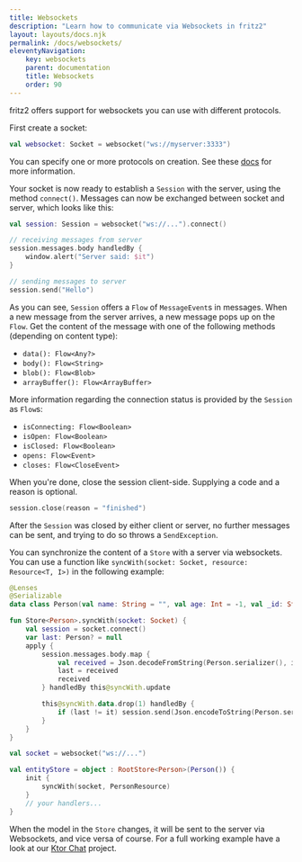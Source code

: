 ```yaml
---
title: Websockets
description: "Learn how to communicate via Websockets in fritz2"
layout: layouts/docs.njk
permalink: /docs/websockets/
eleventyNavigation:
    key: websockets
    parent: documentation
    title: Websockets
    order: 90
---
```


fritz2 offers support for websockets you can use with different protocols. 

First create a socket:
 
```kotlin
val websocket: Socket = websocket("ws://myserver:3333")
```
You can specify one or more protocols on creation. See these 
[docs](https://developer.mozilla.org/en-US/docs/Web/API/WebSocket/WebSocket) for more information.

Your socket is now ready to establish a `Session` with the server, using the method `connect()`. Messages can now be
exchanged between socket and server, which looks like this:

```kotlin
val session: Session = websocket("ws://...").connect()

// receiving messages from server
session.messages.body handledBy {
    window.alert("Server said: $it")
}

// sending messages to server
session.send("Hello")
```

As you can see, `Session` offers a `Flow` of `MessageEvent`s in messages. When a new message from the server arrives, 
a new message pops up on the `Flow`. Get the content of the message with one of the following methods (depending on
content type):
* `data(): Flow<Any?>`
* `body(): Flow<String>`
* `blob(): Flow<Blob>`
* `arrayBuffer(): Flow<ArrayBuffer>`

More information regarding the connection status is provided by the `Session` as `Flow`s:
* `isConnecting: Flow<Boolean>`
* `isOpen: Flow<Boolean>`
* `isClosed: Flow<Boolean>`
* `opens: Flow<Event>`
* `closes: Flow<CloseEvent>`

When you're done, close the session client-side. Supplying a code and a reason is optional.
```kotlin
session.close(reason = "finished")
```
After the `Session` was closed by either client or server, no further messages can be sent, and trying to do so 
throws a `SendException`.


You can synchronize the content of a `Store` with a server via websockets. You can use a function like 
`syncWith(socket: Socket, resource: Resource<T, I>)` in the following example:

```kotlin
@Lenses
@Serializable
data class Person(val name: String = "", val age: Int = -1, val _id: String = Id.next())

fun Store<Person>.syncWith(socket: Socket) {
    val session = socket.connect()
    var last: Person? = null
    apply {
        session.messages.body.map {
            val received = Json.decodeFromString(Person.serializer(), it)
            last = received
            received
        } handledBy this@syncWith.update

        this@syncWith.data.drop(1) handledBy {
            if (last != it) session.send(Json.encodeToString(Person.serializer(), it))
        }
    }
}

val socket = websocket("ws://...")

val entityStore = object : RootStore<Person>(Person()) {
    init {
        syncWith(socket, PersonResource)
    }
    // your handlers...
}
```

When the model in the `Store` changes, it will be sent to the server via Websockets, and vice versa of course.
For a full working example have a look at our [Ktor Chat](https://github.com/jamowei/fritz2-ktor-chat) 
project.